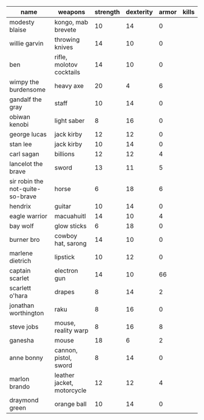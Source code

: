 | name                             | weapons                    | strength | dexterity | armor | kills |
|-------------------------------- |-------------------------- |-------- |--------- |----- |----- |
| modesty blaise                   | kongo, mab brevete         | 10       | 14        | 0     |       |
| willie garvin                    | throwing knives            | 14       | 10        | 0     |       |
| ben                              | rifle, molotov cocktails   | 14       | 10        | 0     |       |
| wimpy the burdensome             | heavy axe                  | 20       | 4         | 6     |       |
| gandalf the gray                 | staff                      | 10       | 14        | 0     |       |
| obiwan kenobi                    | light saber                | 8        | 16        | 0     |       |
| george lucas                     | jack kirby                 | 12       | 12        | 0     |       |
| stan lee                         | jack kirby                 | 10       | 14        | 0     |       |
| carl sagan                       | billions                   | 12       | 12        | 4     |       |
| lancelot the brave               | sword                      | 13       | 11        | 5     |       |
| sir robin the not-quite-so-brave | horse                      | 6        | 18        | 6     |       |
| hendrix                          | guitar                     | 10       | 14        | 0     |       |
| eagle warrior                    | macuahuitl                 | 14       | 10        | 4     |       |
| bay wolf                         | glow sticks                | 6        | 18        | 0     |       |
| burner bro                       | cowboy hat, sarong         | 14       | 10        | 0     |       |
| marlene dietrich                 | lipstick                   | 10       | 12        | 0     |       |
| captain scarlet                  | electron gun               | 14       | 10        | 66    |       |
| scarlett o'hara                  | drapes                     | 8        | 14        | 2     |       |
| jonathan worthington             | raku                       | 8        | 16        | 0     |       |
| steve jobs                       | mouse, reality warp        | 8        | 16        | 8     |       |
| ganesha                          | mouse                      | 18       | 6         | 2     |       |
| anne bonny                       | cannon, pistol, sword      | 8        | 14        | 0     |       |
| marlon brando                    | leather jacket, motorcycle | 12       | 12        | 4     |       |
| draymond green                   | orange ball                | 10       | 14        | 0     |       |
